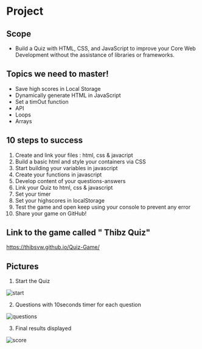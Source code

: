 # Project

## Scope 

* Build a Quiz with HTML, CSS, and JavaScript to improve your Core Web Development without the assistance of libraries or frameworks.

##  Topics we need to master!

* Save high scores in Local Storage
* Dynamically generate HTML in JavaScript
* Set a timOut function 
* API
* Loops
* Arrays

## 10 steps to success 

1. Create and link your files : html, css & javacript
2. Build a basic html and style your containers via CSS
3. Start building your variables in javascript 
4. Create your functions in javascript
5. Develop content of your questions-answers
6. Link your Quiz to html, css & javascript 
7. Set your timer 
8. Set your highscores in localStorage
9. Test the game and open keep using your console to prevent any error
10. Share your game on GitHub!

## Link to the game called " Thibz Quiz"

https://thibsvw.github.io/Quiz-Game/ 

## Pictures 

1. Start the Quiz

![start](https://user-images.githubusercontent.com/64518932/83929751-12905200-a7c7-11ea-827c-1f96626c5389.JPG)

2. Questions with 10seconds timer for each question

![questions](https://user-images.githubusercontent.com/64518932/83930323-8b90a900-a7c9-11ea-9ff9-0e0e5ac20741.JPG)


3. Final results displayed 

![score](https://user-images.githubusercontent.com/64518932/83929795-3ce20f80-a7c7-11ea-923b-3a9a73cdc79b.JPG)












